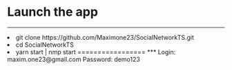 Launch the app
===============
***
<li>
git clone https://github.com/Maximone23/SocialNetworkTS.git
<li>
cd SocialNetworkTS
<li>
yarn start | nmp start
=================
***
Login: maxim.one23@gmail.com
Password: demo123


